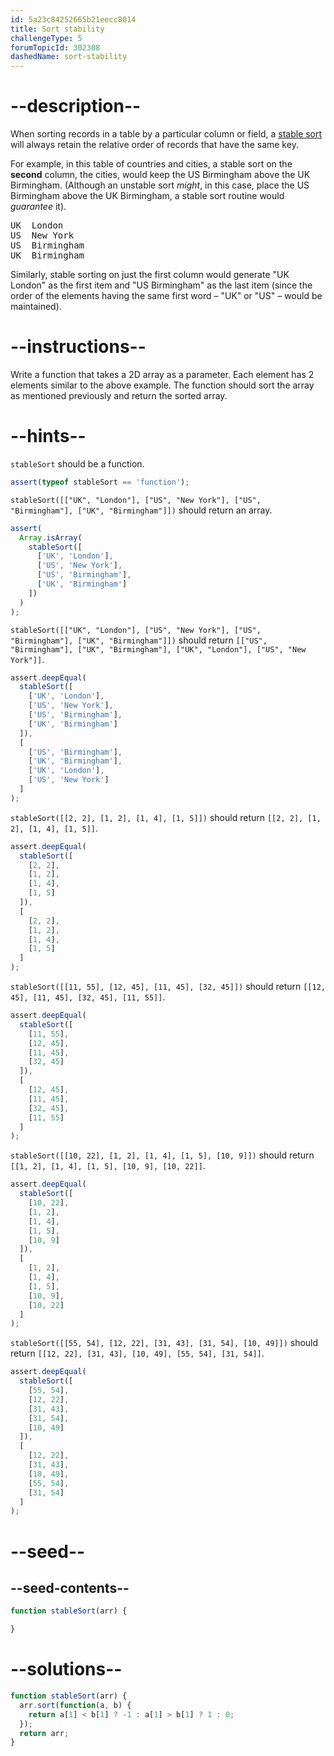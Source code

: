 ```yaml
---
id: 5a23c84252665b21eecc8014
title: Sort stability
challengeType: 5
forumTopicId: 302308
dashedName: sort-stability
---
```


# --description--

When sorting records in a table by a particular column or field, a [stable sort](https://en.wikipedia.org/wiki/Stable_sort#Stability) will always retain the relative order of records that have the same key.

For example, in this table of countries and cities, a stable sort on the **second** column, the cities, would keep the US Birmingham above the UK Birmingham. (Although an unstable sort *might*, in this case, place the US Birmingham above the UK Birmingham, a stable sort routine would *guarantee* it).

<pre>UK  London
US  New York
US  Birmingham
UK  Birmingham
</pre>

Similarly, stable sorting on just the first column would generate "UK London" as the first item and "US Birmingham" as the last item (since the order of the elements having the same first word – "UK" or "US" – would be maintained).

# --instructions--

Write a function that takes a 2D array as a parameter. Each element has 2 elements similar to the above example. The function should sort the array as mentioned previously and return the sorted array.

# --hints--

`stableSort` should be a function.

```js
assert(typeof stableSort == 'function');
```

`stableSort([["UK", "London"], ["US", "New York"], ["US", "Birmingham"], ["UK", "Birmingham"]])` should return an array.

```js
assert(
  Array.isArray(
    stableSort([
      ['UK', 'London'],
      ['US', 'New York'],
      ['US', 'Birmingham'],
      ['UK', 'Birmingham']
    ])
  )
);
```

`stableSort([["UK", "London"], ["US", "New York"], ["US", "Birmingham"], ["UK", "Birmingham"]])` should return `[["US", "Birmingham"], ["UK", "Birmingham"], ["UK", "London"], ["US", "New York"]]`.

```js
assert.deepEqual(
  stableSort([
    ['UK', 'London'],
    ['US', 'New York'],
    ['US', 'Birmingham'],
    ['UK', 'Birmingham']
  ]),
  [
    ['US', 'Birmingham'],
    ['UK', 'Birmingham'],
    ['UK', 'London'],
    ['US', 'New York']
  ]
);
```

`stableSort([[2, 2], [1, 2], [1, 4], [1, 5]])` should return `[[2, 2], [1, 2], [1, 4], [1, 5]]`.

```js
assert.deepEqual(
  stableSort([
    [2, 2],
    [1, 2],
    [1, 4],
    [1, 5]
  ]),
  [
    [2, 2],
    [1, 2],
    [1, 4],
    [1, 5]
  ]
);
```

`stableSort([[11, 55], [12, 45], [11, 45], [32, 45]])` should return `[[12, 45], [11, 45], [32, 45], [11, 55]]`.

```js
assert.deepEqual(
  stableSort([
    [11, 55],
    [12, 45],
    [11, 45],
    [32, 45]
  ]),
  [
    [12, 45],
    [11, 45],
    [32, 45],
    [11, 55]
  ]
);
```

`stableSort([[10, 22], [1, 2], [1, 4], [1, 5], [10, 9]])` should return `[[1, 2], [1, 4], [1, 5], [10, 9], [10, 22]]`.

```js
assert.deepEqual(
  stableSort([
    [10, 22],
    [1, 2],
    [1, 4],
    [1, 5],
    [10, 9]
  ]),
  [
    [1, 2],
    [1, 4],
    [1, 5],
    [10, 9],
    [10, 22]
  ]
);
```

`stableSort([[55, 54], [12, 22], [31, 43], [31, 54], [10, 49]])` should return `[[12, 22], [31, 43], [10, 49], [55, 54], [31, 54]]`.

```js
assert.deepEqual(
  stableSort([
    [55, 54],
    [12, 22],
    [31, 43],
    [31, 54],
    [10, 49]
  ]),
  [
    [12, 22],
    [31, 43],
    [10, 49],
    [55, 54],
    [31, 54]
  ]
);
```

# --seed--

## --seed-contents--

```js
function stableSort(arr) {

}
```

# --solutions--

```js
function stableSort(arr) {
  arr.sort(function(a, b) {
    return a[1] < b[1] ? -1 : a[1] > b[1] ? 1 : 0;
  });
  return arr;
}
```
